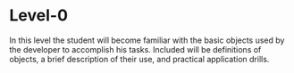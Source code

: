 # Level-0
In this level the student will become familiar with the basic objects used by the developer to accomplish his tasks. Included will be definitions of objects, a brief description of their use, and practical application drills. 
